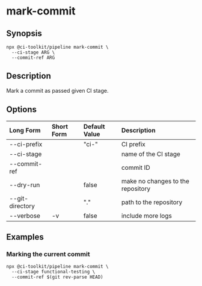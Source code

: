 # mark-commit

## Synopsis

```shell
npx @ci-toolkit/pipeline mark-commit \ 
  --ci-stage ARG \
  --commit-ref ARG 
```

## Description

Mark a commit as passed given CI stage.

## Options

| Long Form         | Short Form | Default Value | Description | 
| :---              | :---       | :---          | :--- |
| --ci-prefix       | <NONE>     | "ci-"         | CI prefix |
| --ci-stage        | <NONE>     | <NONE>        | name of the CI stage | 
| --commit-ref      | <NONE>     | <NONE>        | commit ID | 
| --dry-run         | <NONE>     | false         | make no changes to the repository | 
| --git-directory   | <NONE>     | "."           | path to the repository | 
| --verbose         | -v         | false         | include more logs | 

## Examples

### Marking the current commit

```shell
npx @ci-toolkit/pipeline mark-commit \
  --ci-stage functional-testing \ 
  --commit-ref $(git rev-parse HEAD)
```
